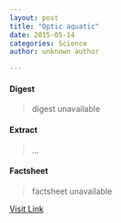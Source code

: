 ```yaml
---
layout: post
title: "Optic aquatic"
date: 2015-05-14
categories: Science
author: unknown author

---
```



#### Digest
>digest unavailable

#### Extract
>...

#### Factsheet
>factsheet unavailable

[Visit Link](http://feeds.newscientist.com/c/749/f/10896/s/4648c015/sc/3/l/0L0Snewscientist0N0Carticle0Cmg22630A2110B50A0A0Eoptic0Eaquatic0Bhtml0Dcmpid0FRSS0QNSNS0Q20A120EGLOBAL0Qmagcontents/story01.htm)


